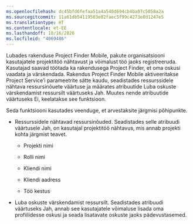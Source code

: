 ```yaml
---
ms.openlocfilehash: dc45bfd6fefaa51a4a540d694cb4ba07c5058a2a
ms.sourcegitcommit: 11a61db54119503e82faec5f99c4273e8d1247e5
ms.translationtype: HT
ms.contentlocale: et-EE
ms.lasthandoff: 10/16/2020
ms.locfileid: "4069486"
---
```

Lubades rakenduse Project Finder Mobile, pakute organisatsiooni kasutajatele projektitöö nähtavust ja võimalust töö jaoks registreeruda. Kasutajad saavad töötada ka rakendusega Project Finder, et oma oskusi vaadata ja värskendada. Rakendus Project Finder Mobile aktiveeritakse Project Service’i parameetrite sätte kaudu, seadistades ressurssidele nähtava ressursinõuete väärtuse ja määrates atribuutide Luba oskuste värskendamist ressursilt väärtuseks Jah. Muutes nende atribuutide väärtuseks Ei, keelatakse see funktsioon.  
  
 Seda funktsiooni kasutades veenduge, et arvestaksite järgmisi põhipunkte.  
  
-   Ressurssidele nähtavad ressursinõuded. Seadistades selle atribuudi väärtusele Jah, on kasutajal projektitöö nähtavus, mis annab projekti kohta järgmist teavet.  
  
    -   Projekti nimi  
  
    -   Rolli nimi  
  
    -   Kliendi nimi  
  
    -   Kliendi aadress  
  
    -   Töö kestus  
  
-   Luba oskuste värskendamist ressursilt. Seadistades atribuudi väärtuseks Jah, annab see kasutajatele võimaluse lisada oma profiilidesse oskusi ja seada lisatavate oskuste jaoks pädevustasemed.